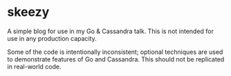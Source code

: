 skeezy
======

A simple blog for use in my Go & Cassandra talk.
This is not intended for use in any production capacity.

Some of the code is intentionally inconsistent; optional techniques are used to
demonstrate features of Go and Cassandra. This should not be replicated in
real-world code.

